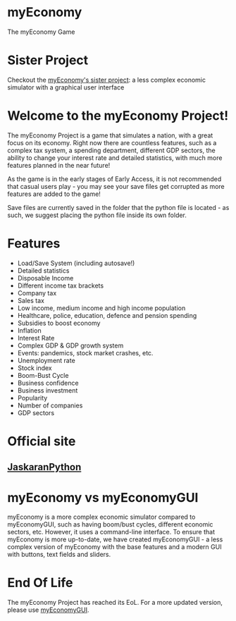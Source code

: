 # myEconomy
The myEconomy Game

# Sister Project
Checkout the [myEconomy's sister project](https://github.com/TheAnister/myEconomyGUI): a less complex economic simulator with a graphical user interface

# Welcome to the myEconomy Project!
The myEconomy Project is a game that simulates a nation, with a great focus on its economy. Right now there are countless features, such as a complex tax system, a spending department, different GDP sectors, the ability to change your interest rate and detailed statistics, with much more features planned in the near future!

As the game is in the early stages of Early Access, it is not recommended that casual users play - you may see your save files get corrupted as more features are added to the game!

Save files are currently saved in the folder that the python file is located - as such, we suggest placing the python file inside its own folder.

# Features
- Load/Save System (including autosave!)
- Detailed statistics
- Disposable Income
- Different income tax brackets
- Company tax
- Sales tax
- Low income, medium income and high income population
- Healthcare, police, education, defence and pension spending
- Subsidies to boost economy
- Inflation
- Interest Rate
- Complex GDP & GDP growth system
- Events: pandemics, stock market crashes, etc.
- Unemployment rate
- Stock index
- Boom-Bust Cycle
- Business confidence
- Business investment
- Popularity
- Number of companies
- GDP sectors

# Official site
## [JaskaranPython](https://jaskaranpython.glitch.me/myEconomy)

# myEconomy vs myEconomyGUI
myEconomy is a more complex economic simulator compared to myEconomyGUI, such as having boom/bust cycles, different economic sectors, etc. However, it uses a command-line interface. To ensure that myEconomy is more up-to-date, we have created myEconomyGUI - a less complex version of myEconomy with the base features and a modern GUI with buttons, text fields and sliders.

# End Of Life
The myEconomy Project has reached its EoL. For a more updated version, please use [myEconomyGUI](https://github.com/TheAnister/myEconomyGUI).
